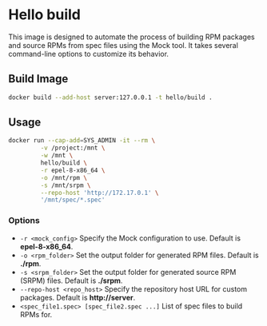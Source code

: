 # Hello build
This image is designed to automate the process of building RPM packages and source RPMs from spec files using the Mock tool. It takes several command-line options to customize its behavior.

## Build Image
```bash
docker build --add-host server:127.0.0.1 -t hello/build .
```
## Usage

```bash
docker run --cap-add=SYS_ADMIN -it --rm \
         -v /project:/mnt \
         -w /mnt \
         hello/build \
         -r epel-8-x86_64 \
         -o /mnt/rpm \
         -s /mnt/srpm \
         --repo-host 'http://172.17.0.1' \
         '/mnt/spec/*.spec'
```
### Options

* `-r <mock_config>` Specify the Mock configuration to use. Default is **epel-8-x86_64**.
* `-o <rpm_folder>` Set the output folder for generated RPM files. Default is **./rpm**.
* `-s <srpm_folder>` Set the output folder for generated source RPM (SRPM) files. Default is **./srpm**.
* `--repo-host <repo_host>` Specify the repository host URL for custom packages. Default is **http://server**.
* `<spec_file1.spec> [spec_file2.spec ...]` List of spec files to build RPMs for.